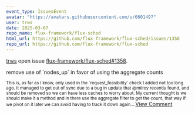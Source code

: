 ```yaml
---
event_type: IssuesEvent
avatar: "https://avatars.githubusercontent.com/u/660149?"
user: trws
date: 2025-03-07
repo_name: flux-framework/flux-sched
html_url: https://github.com/flux-framework/flux-sched/issues/1358
repo_url: https://github.com/flux-framework/flux-sched
---
```


<a href='https://github.com/trws' target='_blank'>trws</a> open issue <a href='https://github.com/flux-framework/flux-sched/issues/1358' target='_blank'>flux-framework/flux-sched#1358</a>.

<p>remove use of `nodes_up` in favor of using the aggregate counts</p><small>This is, as far as I know, only used in the `request_feasibility` check I added not too long ago. It managed to get out of sync due to a bug in update that @milroy recently found, and should be removed so we can have less caches to worry about.  My current thought is we should make it a method and in there use the aggregate filter to get the count, that way if we pivot on it later we can avoid having to track it down again....</small><a href='https://github.com/flux-framework/flux-sched/issues/1358' target='_blank'>View Comment</a>